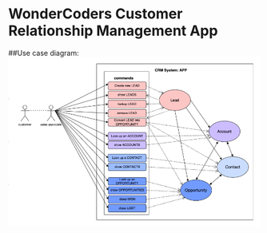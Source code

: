 # WonderCoders Customer Relationship Management App

##Use case diagram:
![use case diagram](./src/images/use-case.png)


